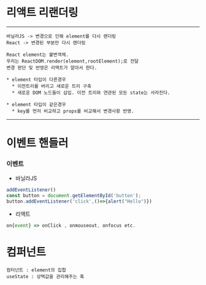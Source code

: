 # 리액트 리랜더링

----

    바닐라JS -> 변경으로 인해 element를 다시 랜더링
    React -> 변경된 부분만 다시 랜더링

    React element는 불변객체.
    우리는 ReactDOM.render(element,rootElement);로 전달
    변경 판단 및 반영은 리액트가 알아서 한다. 

    * element 타입이 다른경우
      * 이전트리를 버리고 새로운 트리 구축
      * 새로운 DOM 노드들이 삽입. 이전 트리와 연관된 모든 state는 사라진다.

    * element 타입이 같은경우
      * key를 먼저 비교하고 props를 비교해서 변경사항 반영.

---- 

# 이벤트 핸들러

### 이벤트

* 바닐라JS     
```javascript
addEventListener()
const button = document.getElementById('button');
button.addEventListener('click',()=>{alert("Hello")})
```

* 리액트
```javascript
on{event} => onClick , onmouseout, onfocus etc.
```

# 컴퍼넌트 

    컴터넌트 : element의 집합
    useState : 상택값을 관리해주는 휵


